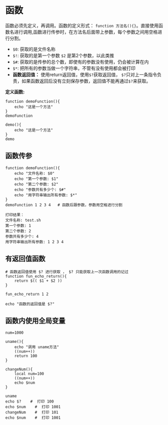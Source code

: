 # 函数
函数必须先定义，再调用。函数的定义形式： `function 方法名(){}`。直接使用函数名进行调用,函数进行传参时，在方法名后面带上参数，每个参数之间用空格进行分割。

* `$0`: 获取的是文件名称
* `$!`: 获取的是第一个参数 `$2` 是第2个参数，以此类推
* `$#`: 获取的是传参的总个数，即使有的参数没有使用，仍会被计算在内
* `$*`:  把所有的参数当做一个字符串，不管有没有使用都会被打印
* **函数返回值：** 使用return返回值，使用`$?`获取返回值，
`$?`只对上一条指令负责，如果函数返回后没有立刻保存参数，返回值不能再通过`$?`来获取。

**定义函数:**

```shell
function demoFunction(){
    echo "这是一个方法"
}
demoFunction

demo(){
    echo "这是一个方法"
}
demo
```

## 函数传参

```shell
function demoFunction(){
    echo "文件名称: $0"
    echo "第一个参数: $1"
    echo "第二个参数: $2"
    echo "参数共有多少个: $#"
    echo "用字符串输出所有参数: $*"
}
demoFunction 1 2 3 4   # 函数后跟参数，参数用空格进行分割

打印结果：
文件名称: test.sh
第一个参数: 1
第二个参数: 2
参数共有多少个: 4
用字符串输出所有参数: 1 2 3 4
```

## 有返回值函数

```shell
# 函数返回值使用 $? 进行获取 ， $? 只能获取上一次函数调用的记过
function fun_echo_return(){
    return $(( $1 + $2 ))
}

fun_echo_return 1 2

echo "函数的返回值是 $?"
```
## 函数内使用全局变量

```shell
num=1000

uname(){
    echo "调用 uname方法"
    ((num++))
    return 100
}

changeNum(){
    local num=100
    ((num++))
    echo $num
}

uname
echo $?    #  打印 100
echo $num    #  打印 1001
changeNum    #  打印 101
echo $num    #  打印 1001
```